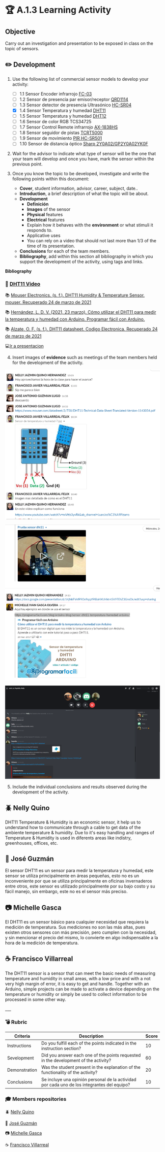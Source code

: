# :trophy: A.1.3 Learning Activity

## Objective

Carry out an investigation and presentation to be exposed in class on the topic of sensors.

## :pencil2: Development

1. Use the following list of commercial sensor models to develop your activity:

   - [ ] 1.1 Sensor Encoder infrarrojo [FC-03](https://articulo.mercadolibre.com.mx/MLM-667245832-sensor-de-velocidad-encoder-infrarrojo-lm393-encoder-1-pz-_JM?quantity=1#position=1&type=item&tracking_id=d291ac0d-e965-42ec-8f24-9c21dba0524e)
   - [ ] 1.2 Sensor de presencia par emisor/receptor [QRD1114](https://articulo.mercadolibre.com.mx/MLM-761860464-2-pzas-qrd1114-sensor-infrarrojo-reflectivo-seguidor-linea-_JM?quantity=1#position=3&type=item&tracking_id=a56bb0cb-d5dc-4f43-84cd-9e46feaa1cc6)
   - [ ] 1.3 Sensor detector de presencia Ultrasónico [HC-SR04](https://articulo.mercadolibre.com.mx/MLM-780669402-sensor-ultrasonico-hc-sr04-sensor-de-distancia-_JM?quantity=1#position=1&type=item&tracking_id=aa4551b9-6b85-4a0d-b119-00b31360c7a4)
   - [x] 1.4 Sensor Temperatura y humedad [DHT11](https://articulo.mercadolibre.com.mx/MLM-664315278-sensor-de-temperatura-y-humedad-dht11-cjumpers-arduino-pic-_JM?quantity=1#position=1&type=item&tracking_id=e28e7442-6ce8-420b-99e1-99b2efd2d51f)
   - [ ] 1.5 Sensor Temperatura y humedad [DHT12](https://articulo.mercadolibre.com.mx/MLM-761350149-sensor-de-temperatura-y-humedad-dht22-arduino-_JM?quantity=1#position=1&type=item&tracking_id=509ff3d0-c091-4fbc-8ff5-63ff0c0adaec)
   - [ ] 1.6 Sensor de color RGB TCS34725
   - [ ] 1.7 Sensor Control Remote infrarrojo [AX-1838HS](https://articulo.mercadolibre.com.mx/MLM-665821120-modulo-sensor-reconocimiento-de-color-rgb-tcs34725arduino-_JM?quantity=1#position=1&type=item&tracking_id=fd55dc31-3426-49ad-999f-ef5cf0a70bf0)
   - [ ] 1.8 Sensor seguidor de pistas [TCRT5000](https://articulo.mercadolibre.com.mx/MLM-602097604-modulo-tcrt5000-sensor-optico-reflectivo-arduino-pic-_JM?quantity=1#position=1&type=item&tracking_id=6e9e4318-5969-4b28-a765-17a08bd5dc3f)
   - [ ] 1.9 Sensor de movimiento [PIR HC-SR501](https://articulo.mercadolibre.com.mx/MLM-603369291-sensor-de-movimiento-pir-hc-sr501-arduino-pic-_JM?quantity=1#position=1&type=item&tracking_id=59121a6f-e868-4aa0-ae14-430f1cfd2158)
   - [ ] 1.10 Sensor de distancia óptico [Sharp 2Y0A02/GP2Y0A02YK0F](https://articulo.mercadolibre.com.mx/MLM-554899938-sensor-infrarrojo-sharp-gp2y0a02yk-2y0a02-20-150cm-_JM?quantity=1#position=1&type=item&tracking_id=155e5495-de69-4b76-a797-826cda4686c2)

2. Wait for the advisor to indicate what type of sensor will be the one that your team will develop and once you have, mark the sensor within the previous point.

3. Once you know the topic to be developed, investigate and write the following points within this document:

   - **Cover**, student information, advisor, career, subject, date..
   - **Introduction**, a brief description of what the topic will be about.
   - **Development**
     - **Definición**
     - **Images** of the sensor
     - **Physical** features
     - **Electrical** features
     - Explain how it behaves with the **environment** or what stimuli it responds to.
     - Applicative uses
     - You can rely on a video that should not last more than 1/3 of the time of its presentation.
    - **Conclusions** for each of the team members.
    - **Bibliography**, add within this section all bibliography in which you support the development of the activity, using tags and links.

**Bibliography**
### :movie_camera: [DHT11 Video](https://www.youtube.com/watch?v=rxVttb3yvRk&ab_channel=JuanJos%C3%A9Pizarro)

:books: [Mouser Electronics. (s. f.). DHT11 Humidity & Temperature Sensor. mouser. Recuperado 24 de marzo de 2021](https://www.mouser.com/datasheet/2/758/DHT11-Technical-Data-Sheet-Translated-Version-1143054.pdf)

:books: [Hernández, L. D. V. (2021, 23 marzo). Cómo utilizar el DHT11 para medir la temperatura y humedad con Arduino. Programar fácil con Arduino.](https://programarfacil.com/blog/arduino-blog/sensor-dht11-temperatura-humedad-arduino/)

:books: [Alzate, O. F. (s. f.). DHT11 datasheet. Codigo Electronica. Recuperado 24 de marzo de 2021](http://codigoelectronica.com/blog/dht11-datasheet)

:computer:<a href="https://github.com/FranciscoVF/Sistemas-Programables/blob/main/pdf/DHT11.pdf" target="_blank">Ir a presentacion</a>

4. Insert images of **evidence** such as meetings of the team members held for the development of the activity.
<p align="center">
    <img alt="Circuito1" src="./imagenes/A1.3/A1.3_Reunion1.png" >
</p>
<p align="center">
    <img alt="Circuito1" src="./imagenes/A1.3/A1.3_Reunion2.png" >
</p>
<p align="center">
    <img alt="Circuito1" src="./imagenes/A1.3/A1.3_Reunion3.png" >
</p>

5. Include the individual conclusions and results observed during the development of the activity.
## :beetle: Nelly Quino
<p>DHT11 Temperature & Humidity is an economic sensor, it help us to understand how to communicate through a cable to get data of the ambiente temperature & humidity. Due to it's easy handling and ranges of Temperature & Humidity is used in diferents areas like indistry, greenhouses, offices, etc.</p>

## :frog: José Guzmán
<p>El sensor DHT11 es un sensor para medir la temperatura y humedad, este sensor se utiliza principalmente en áreas pequeñas, esto no es un inconveniente por que se utiliza principalmente en oficinas invernaderos entre otros, este sensor es utilizado principalmente por su bajo costo y su fácil manejo, sin embargo, este no es el sensor más preciso. </p>

## :camera: Michelle Gasca
<p>El DHT11 es un sensor básico para cualquier necesidad que requiera la medición de temperatura. Sus mediciones no son las más altas, pues existen otros sensores con más precisión, pero cumplen con la necesidad, y sin mencionar el precio del mismo, lo convierte en algo indispensable a la hora de la medición de temperatura.
</p>

## :coffee: Francisco Villarreal 
<p>The DHT11 sensor is a sensor that can meet the basic needs of measuring temperature and humidity in small areas, with a low price and with a not very high margin of error, it is easy to get and handle. Together with an Arduino, simple projects can be made to activate a device depending on the temperature or humidity or simply be used to collect information to be processed in some other way.</p>
___

### :bomb: Rubric

| Criteria| Description | Score |
| ------------- | -------------------------------------------------------------------------------------------- | ------- |
| Instructions | Do you fulfill each of the points indicated in the instruction section? | 10 |
| Sevelopment    | Did you answer each one of the points requested in the development of the activity?   | 60      |
|Demonstration|Was the student present in the explanation of the functionality of the activity?|20| 
|Conclusions|Se incluye una opinión personal de la actividad por cada uno de los integrantes del equipo?|10|

### :mortar_board: Members repositories
:beetle: [Nelly Quino](https://github.com/NellyQuino/SistemasProgramables)

:frog: [José Guzmán](https://github.com/Jose-exe/SistemasProgramables)

:camera: [Michelle Gasca](https://github.com/C3XDN/Sistemas-programables)

:coffee: [Francisco Villarreal](https://github.com/FranciscoVF/Sistemas-Programables/)